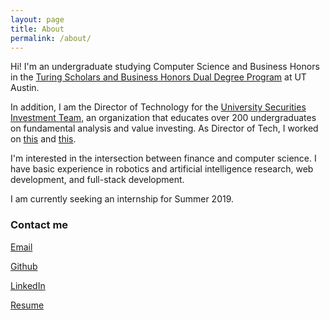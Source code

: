 ```yaml
---
layout: page
title: About
permalink: /about/
---
```


Hi! I'm an undergraduate studying Computer Science and Business Honors in the [Turing Scholars and Business Honors Dual Degree Program](http://csb.utexas.edu) at UT Austin.

In addition, I am the Director of Technology for the [University Securities Investment Team](https://www.texasusit.org), an organization that educates over 200 undergraduates on fundamental analysis and value investing. As Director of Tech, I worked on [this](http://vote.texasusit.org) and [this](http://signin.texasusit.org).

I'm interested in the intersection between finance and computer science. I have basic experience in robotics and artificial intelligence research, web development, and full-stack development.

I am currently seeking an internship for Summer 2019.

### Contact me

[Email](mailto:jesshuang513@gmail.com)

[Github](https://github.com/jessicahuang513/)

[LinkedIn](http://www.linkedin.com/in/jessica-huang-cs)

[Resume](https://drive.google.com/file/d/1nMQgPwo1X5Mk4J1qkk42J0oWzXvAgzPu/view?usp=sharing)

